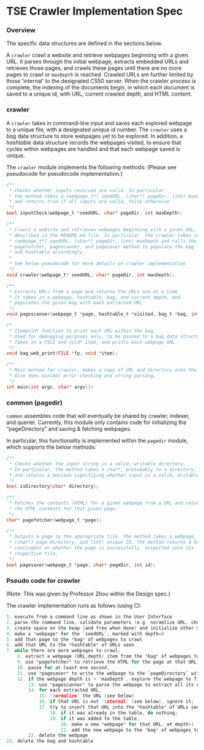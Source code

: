 # TSE Crawler Implementation Spec

### Overview

The specific data structures are defined in the sections below.

A `crawler` crawl a website and retrieve webpages beginning with a given URL. It parses through the initial webpage, extracts embedded URLs and retrieves those pages, and crawls these pages until there are no more pages to crawl or `maxDepth` is reached. Crawled URLs are further limited by those 'internal' to the designated CS50 server. When the crawler process is complete, the indexing of the documents begin, in which each document is saved to a unique id, with URL, current crawled depth, and HTML content.

### crawler

A `crawler` takes in command-line input and saves each explored webpage to a unique file, with a designated unique id number. The `crawler` uses a *bag* data structure to store webpages yet to be explored. In addition, a *hashtable* data structure records the webpages visited, to ensure that cycles within webpages are handled and that each webpage saved is unique.

The `crawler` module implements the following methods:
(Please see pseudocode for pseudocode implementation.)

```c
/**
 * Checks whether inputs received are valid. In particular, 
 * the method takes a (webpage_t*) seedURL, (char*) pageDir, (int) maxDepth 
 * and returns true if all inputs are valid, false otherwise
 */
bool inputCheck(webpage_t *seedURL, char* pageDir, int maxDepth);

/**
 * Crawls a website and retrieves webpages beginning with a given URL, as 
 * described in the README.md file. In particular, the crawler takes in 
 * (webpage_t*) seedURL, (char*) pageDir, (int) maxDepth and calls the 
 * pagefetcher, pagescanner, and pagesaver method to populate the bag
 * and hashtable accordingly.
 * 
 * See below pseudocode for more details on crawler implementation
 */
void crawler(webpage_t* seedURL, char* pageDir, int maxDepth);

/**
 * Extracts URLs from a page and returns the URLs one at a time
 * It takes in a webpage, hashtable, bag, and current depth, and 
 * populates the given bag with each extracted URL
 */	
void pagescanner(webpage_t *page, hashtable_t *visited, bag_t *bag, int depth);

/*
 * Itemprint function to print each URL within the bag,
 * Used for debugging purposes only, to be passed to a bag data structure.
 * Takes in a FILE and void* item, and prints each webpage URL. 
 */
void bag_web_print(FILE *fp, void *item);

/**
 * Main method for crawler, makes a copy of URL and directory onto the heap.
 * Also does minimal error-checking and string parsing.
 */
int main(int argc, char* argv[])
```

### common (pagedir)

`common` assembles code that will eventually be shared by crawler, indexer, and querier. Currently, this module only contains code for initializing the “pageDirectory” and saving & fetching webpages.

In particular, this functionality is implemented within the `pagedir` module, which supports the below methods:

```c
/**
 * Checks whether the input string is a valid, writable directory.
 * In particular, the method takes a char*, presumably to a directory,
 * and returns a boolean signifiying whether input is a valid, writable directory
 */
bool isDirectory(char* directory);

/**
 * Fetches the contents (HTML) for a given webpage from a URL and returns
 * the HTML contents for that given page. 
 */
char* pagefetcher(webpage_t *page);

/**
 * Outputs a page to the appropriate file. The method takes a webpage, 
 * (char*) page directory, and (int) unique ID. The method returns a boolean
 * contingent on whether the page is successfully  outputted into its 
 * respective file,
 */
bool pagesaver(webpage_t *page, char* pageDir, int id);
```

### Pseudo code for crawler

(Note: This was given by Professor Zhou within the Design spec.)

The crawler implementation runs as follows (using C):
```c
1. execute from a command line as shown in the User Interface
2. parse the command line, validate parameters (e.g. noramlize URL, check if URL is internal)
3. create space on the heap (and free when done) and initialize other modules
4. make a *webpage* for the `seedURL`, marked with depth=0
5. add that page to the *bag* of webpages to crawl
6. add that URL to the *hashtable* of URLs seen
7. while there are more webpages to crawl,
	8. extract a webpage (URL,depth) item from the *bag* of webpages to be crawled
	9. use *pagefetcher* to retrieve the HTML for the page at that URL,
    10. pause for at least one second,
	11. use *pagesaver* to write the webpage to the `pageDirectory` with a unique document ID, as described in the Requirements.
	12. if the webpage depth is < `maxDepth`, explore the webpage to find links:
		13. use *pagescanner* to parse the webpage to extract all its embedded URLs;
		14. for each extracted URL,
			15. 'normalize' the URL (see below)
			16. if that URL is not 'internal' (see below), ignore it;
			17. try to insert that URL into the *hashtable* of URLs seen
				18. if it was already in the table, do nothing;
				19. if it was added to the table,
					20. make a new *webpage* for that URL, at depth+1
					21. add the new webpage to the *bag* of webpages to be crawled
        22. delete the webpage
23. delete the bag and hashtable
```